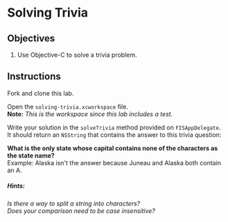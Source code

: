 # Solving Trivia

## Objectives

1. Use Objective-C to solve a trivia problem.

## Instructions

Fork and clone this lab.

Open the `solving-trivia.xcworkspace` file.  
**Note:** *This is the workspace since this lab includes a test.*

Write your solution in the `solveTrivia` method provided on `FISAppDelegate`. It should return an `NSString` that contains the answer to this trivia question:

**What is the only state whose capital contains none of the characters as the state name?**  
Example: Alaska isn't the answer because Juneau and Alaska both contain an A.

##### Hints:
*Is there a way to split a string into characters?*  
*Does your comparison need to be case insensitive?*
